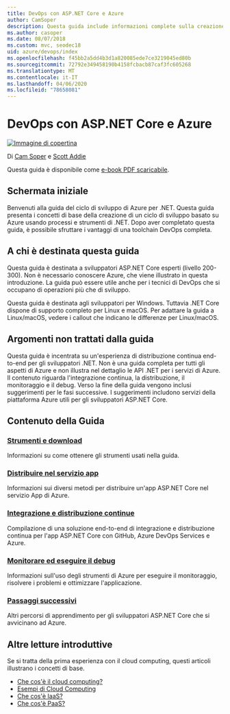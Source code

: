 ```yaml
---
title: DevOps con ASP.NET Core e Azure
author: CamSoper
description: Questa guida include informazioni complete sulla creazione di una pipeline DevOps per un'app ASP.NET Core ospitata in Azure.
ms.author: casoper
ms.date: 08/07/2018
ms.custom: mvc, seodec18
uid: azure/devops/index
ms.openlocfilehash: f45bb2a5dd4b3d1a820085ede7ce3219045ed80b
ms.sourcegitcommit: 72792e349458190b4158fcbacb87caf3fc605268
ms.translationtype: MT
ms.contentlocale: it-IT
ms.lasthandoff: 04/06/2020
ms.locfileid: "78658081"
---
```

# <a name="devops-with-aspnet-core-and-azure"></a>DevOps con ASP.NET Core e Azure

[![Immagine di copertina](./media/cover-large.png)](https://aka.ms/devopsbook)

Di [Cam Soper](https://twitter.com/camsoper) e [Scott Addie](https://twitter.com/scottaddie)

Questa guida è disponibile come [e-book PDF scaricabile](https://aka.ms/devopsbook).

## <a name="welcome"></a>Schermata iniziale 

Benvenuti alla guida del ciclo di sviluppo di Azure per .NET. Questa guida presenta i concetti di base della creazione di un ciclo di sviluppo basato su Azure usando processi e strumenti di .NET. Dopo aver completato questa guida, è possibile sfruttare i vantaggi di una toolchain DevOps completa.

## <a name="who-this-guide-is-for"></a>A chi è destinata questa guida

Questa guida è destinata a sviluppatori ASP.NET Core esperti (livello 200-300). Non è necessario conoscere Azure, che viene illustrato in questa introduzione. La guida può essere utile anche per i tecnici di DevOps che si occupano di operazioni più che di sviluppo.

Questa guida è destinata agli sviluppatori per Windows. Tuttavia .NET Core dispone di supporto completo per Linux e macOS. Per adattare la guida a Linux/macOS, vedere i callout che indicano le differenze per Linux/macOS.

## <a name="what-this-guide-doesnt-cover"></a>Argomenti non trattati dalla guida

Questa guida è incentrata su un'esperienza di distribuzione continua end-to-end per gli sviluppatori .NET. Non è una guida completa per tutti gli aspetti di Azure e non illustra nel dettaglio le API .NET per i servizi di Azure. Il contenuto riguarda l'integrazione continua, la distribuzione, il monitoraggio e il debug. Verso la fine della guida vengono inclusi suggerimenti per le fasi successive. I suggerimenti includono servizi della piattaforma Azure utili per gli sviluppatori ASP.NET Core.

## <a name="whats-in-this-guide"></a>Contenuto della Guida

### <a name="tools-and-downloads"></a>[Strumenti e download](xref:azure/devops/tools-and-downloads)

Informazioni su come ottenere gli strumenti usati nella guida.

### <a name="deploy-to-app-service"></a>[Distribuire nel servizio app](xref:azure/devops/deploy-to-app-service)

Informazioni sui diversi metodi per distribuire un'app ASP.NET Core nel servizio App di Azure.

### <a name="continuous-integration-and-deployment"></a>[Integrazione e distribuzione continue](xref:azure/devops/cicd)

Compilazione di una soluzione end-to-end di integrazione e distribuzione continua per l'app ASP.NET Core con GitHub, Azure DevOps Services e Azure.

### <a name="monitor-and-debug"></a>[Monitorare ed eseguire il debug](xref:azure/devops/monitor)

Informazioni sull'uso degli strumenti di Azure per eseguire il monitoraggio, risolvere i problemi e ottimizzare l'applicazione.

### <a name="next-steps"></a>[Passaggi successivi](xref:azure/devops/next-steps)

Altri percorsi di apprendimento per gli sviluppatori ASP.NET Core che si avvicinano ad Azure.

## <a name="additional-introductory-reading"></a>Altre letture introduttive

Se si tratta della prima esperienza con il cloud computing, questi articoli illustrano i concetti di base.

* [Che cos'è il cloud computing?](https://azure.microsoft.com/overview/what-is-cloud-computing/)
* [Esempi di Cloud Computing](https://azure.microsoft.com/overview/examples-of-cloud-computing/)
* [Che cos'è IaaS?](https://azure.microsoft.com/overview/what-is-iaas/)
* [Che cos'è PaaS?](https://azure.microsoft.com/overview/what-is-paas/)
